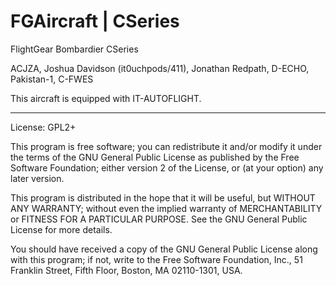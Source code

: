 # FGAircraft | CSeries
FlightGear Bombardier CSeries

ACJZA, Joshua Davidson (it0uchpods/411), Jonathan Redpath, D-ECHO, Pakistan-1, C-FWES

This aircraft is equipped with IT-AUTOFLIGHT.

*** 

License: GPL2+

This program is free software; you can redistribute it and/or
modify it under the terms of the GNU General Public License
as published by the Free Software Foundation; either version 2
of the License, or (at your option) any later version.

This program is distributed in the hope that it will be useful,
but WITHOUT ANY WARRANTY; without even the implied warranty of
MERCHANTABILITY or FITNESS FOR A PARTICULAR PURPOSE.  See the
GNU General Public License for more details.

You should have received a copy of the GNU General Public License
along with this program; if not, write to the Free Software
Foundation, Inc., 51 Franklin Street, Fifth Floor, Boston, MA  02110-1301, USA.
